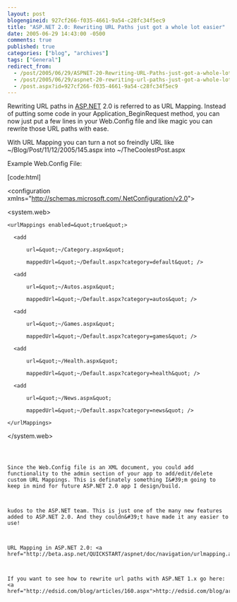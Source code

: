 ```yaml
---
layout: post
blogengineid: 927cf266-f035-4661-9a54-c28fc34f5ec9
title: "ASP.NET 2.0: Rewriting URL Paths just got a whole lot easier"
date: 2005-06-29 14:43:00 -0500
comments: true
published: true
categories: ["blog", "archives"]
tags: ["General"]
redirect_from: 
  - /post/2005/06/29/ASPNET-20-Rewriting-URL-Paths-just-got-a-whole-lot-easier
  - /post/2005/06/29/aspnet-20-rewriting-url-paths-just-got-a-whole-lot-easier
  - /post.aspx?id=927cf266-f035-4661-9a54-c28fc34f5ec9
---
```

<!-- more -->


Rewriting URL paths in <a href="http://asp.net" target="_blank" title="ASP.NET">ASP.NET</a> 2.0 is referred to as URL Mapping. Instead of putting some code in your Application_BeginRequest method, you can now just put a few lines in your Web.Config file and like magic you can rewrite those URL paths with ease.



With URL Mapping you can turn a not so freindly URL like ~/Blog/Post/11/12/2005/145.aspx into ~/TheCoolestPost.aspx



Example Web.Config File:



[code:html]

<?xml version=&quot;1.0&quot; ?>

<configuration xmlns=&quot;<a href="http://schemas.microsoft.com/.NetConfiguration/v2.0">http://schemas.microsoft.com/.NetConfiguration/v2.0</a>&quot;>

  <system.web>



    <urlMappings enabled=&quot;true&quot;>

      <add

          url=&quot;~/Category.aspx&quot;

          mappedUrl=&quot;~/Default.aspx?category=default&quot; />

      <add

          url=&quot;~/Autos.aspx&quot;

          mappedUrl=&quot;~/Default.aspx?category=autos&quot; />

      <add

          url=&quot;~/Games.aspx&quot;

          mappedUrl=&quot;~/Default.aspx?category=games&quot; />

      <add

          url=&quot;~/Health.aspx&quot;

          mappedUrl=&quot;~/Default.aspx?category=health&quot; />

      <add

          url=&quot;~/News.aspx&quot;

          mappedUrl=&quot;~/Default.aspx?category=news&quot; />

    </urlMappings>



  </system.web>

</configuration>

```



Since the Web.Config file is an XML document, you could add functionality to the admin section of your app to add/edit/delete custom URL Mappings. This is definately something I&#39;m going to keep in mind for future ASP.NET 2.0 app I design/build.



kudos to the ASP.NET team. This is just one of the many new features added to ASP.NET 2.0. And they couldn&#39;t have made it any easier to use!



URL Mapping in ASP.NET 2.0: <a href="http://beta.asp.net/QUICKSTART/aspnet/doc/navigation/urlmapping.aspx">http://beta.asp.net/QUICKSTART/aspnet/doc/navigation/urlmapping.aspx</a>



If you want to see how to rewrite url paths with ASP.NET 1.x go here: <a href="http://edsid.com/blog/articles/160.aspx">http://edsid.com/blog/articles/160.aspx</a>

